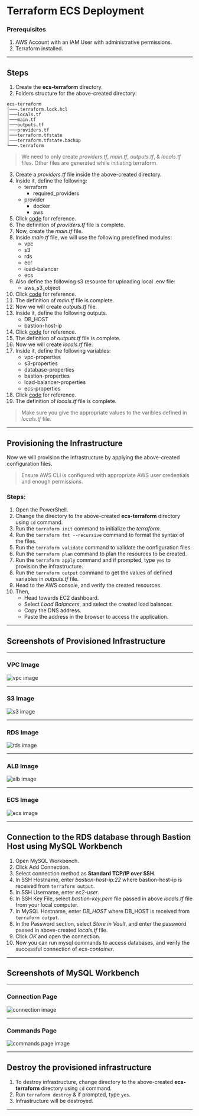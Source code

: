 # Terraform ECS Deployment

### Prerequisites
1. AWS Account with an IAM User with administrative permissions.
2. Terraform installed.

---

## Steps
1. Create the **ecs-terraform** directory.
2. Folders structure for the above-created directory:
```
ecs-terraform
│───.terraform.lock.hcl
│───locals.tf
│───main.tf
│───outputs.tf
│───providers.tf
│───terraform.tfstate
│───terraform.tfstate.backup
└───.terraform
```

> We need to only create *providers.tf*, *main.tf*, *outputs.tf*, & *locals.tf* files. Other files are generated while initiating terraform.

3. Create a *providers.tf* file inside the above-created directory.
4. Inside it, define the following:
    - terraform
      - required_providers
    - provider
      - docker
      - aws
5. Click [code](https://github.com/inflection-sahil/devops/blob/master/terraform/aws/ecs/providers.tf) for reference.
6. The definition of *providers.tf* file is complete.
7. Now, create the *main.tf* file.
8. Inside *main.tf* file, we will use the following predefined modules:
    - vpc
    - s3
    - rds
    - ecr
    - load-balancer
    - ecs
9. Also define the following s3 resource for uploading local .env file:
    - aws_s3_object
10. Click [code](https://github.com/inflection-sahil/devops/blob/master/terraform/aws/ecs/main.tf) for reference.
11. The definition of *main.tf* file is complete.
12. Now we will create *outputs.tf* file.
13. Inside it, define the following outputs.
    - DB_HOST
    - bastion-host-ip
14. Click [code](https://github.com/inflection-sahil/devops/blob/master/terraform/aws/ecs/outputs.tf) for reference.
15. The definition of *outputs.tf* file is complete.
16. Now we will create *locals.tf* file.
17. Inside it, define the following variables:
    - vpc-properties
    - s3-properties
    - database-properties
    - bastion-properties
    - load-balancer-properties
    - ecs-properties
18. Click [code](https://github.com/inflection-sahil/devops/blob/master/terraform/aws/ecs/sample.locals) for reference.
19. The definition of *locals.tf* file is complete.

> Make sure you give the appropriate values to the varibles defined in *locals.tf* file.

---

## Provisioning the Infrastructure
Now we will provision the infrastructure by applying the above-created configuration files.

> Ensure AWS CLI is configured with appropriate AWS user credentials and enough permissions.

### Steps:
1. Open the PowerShell.
2. Change the directory to the above-created **ecs-terraform** directory using `cd` command.
3. Run the `terraform init` command to initialize the *terraform*.  
4. Run the `terraform fmt --recursive` command to format the syntax of the files.
5. Run the `terraform validate` command to validate the configuration files.
6. Run the `terraform plan` command to plan the resources to be created.
7. Run the `terraform apply` command and if prompted, type `yes` to provision the infrastructure.
8. Run the `terraform output` command to get the values of defined variables in *outputs.tf* file.
9. Head to the AWS console, and verify the created resources.
10. Then,
    - Head towards EC2 dashboard.
    - Select *Load Balancers*, and select the created load balancer.
    - Copy the DNS address.
    - Paste the address in the browser to access the application.

---

<div style="page-break-after: always;"></div>

## Screenshots of Provisioned Infrastructure

---

### VPC Image
![vpc image](./images/vpc.png)

---

### S3 Image
![s3 image](./images/s3.png)

---

<div style="page-break-after: always;"></div>

### RDS Image
![rds image](./images/rds.png)

---

### ALB Image
![alb image](./images/alb.png)

---

<div style="page-break-after: always;"></div>

### ECS Image
![ecs image](./images/ecs.png)

---

## Connection to the RDS database through Bastion Host using MySQL Workbench
1. Open MySQL Workbench.
2. Click Add Connection.
3. Select connection method as **Standard TCP/IP over SSH**.
4. In SSH Hostname, enter *bastion-host-ip:22* where bastion-host-ip is received from `terraform output`.
5. In SSH Username, enter *ec2-user*.
6. In SSH Key File, select *bastion-key.pem* file passed in above *locals.tf* file from your local computer.
7. In MySQL Hostname, enter *DB_HOST* where DB_HOST is received from `terraform output`.
8. In the Password section, select *Store in Vault*, and enter the password passed in above-created *locals.tf* file.
9. Click *OK* and open the connection.
10. Now you can run mysql commands to access databases, and verify the successful connection of *ecs-container*.

---

<div style="page-break-after: always;"></div>

## Screenshots of MySQL Workbench

---

### Connection Page
![connection image](./images/workbench.png)

---

### Commands Page
![commands page image](./images/commands.png)

---

<div style="page-break-after: always;"></div>

## Destroy the provisioned infrastructure

1. To destroy infrastructure, change directory to the above-created **ecs-terraform** directory using `cd` command.
2. Run `terraform destroy` & if prompted, type `yes`.
3. Infrastructure will be destroyed.

---